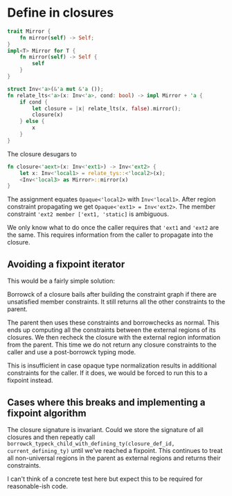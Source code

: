 # Define in closures

```rust
trait Mirror {
    fn mirror(self) -> Self;
}
impl<T> Mirror for T {
    fn mirror(self) -> Self {
        self
    }
}

struct Inv<'a>(&'a mut &'a ());
fn relate_lts<'a>(x: Inv<'a>, cond: bool) -> impl Mirror + 'a {
    if cond {
        let closure = |x| relate_lts(x, false).mirror();
        closure(x)
    } else {
        x
    }
}
```
The closure desugars to
```rust
fn closure<'aext>(x: Inv<'ext1>) -> Inv<'ext2> {
    let x: Inv<'local1> = relate_tys::<'local2>(x);
    <Inv<'local3> as Mirror>::mirror(x)
}
```
The assignment equates `Opaque<'local2>` with `Inv<'local1>`. After region constraint propagating we get `Opaque<'ext1> = Inv<'ext2>`. The member constraint `'ext2 member ['ext1, 'static]` is ambiguous.

We only know what to do once the caller requires that `'ext1`  and `'ext2` are the same. This requires information from the caller to propagate into the closure.

## Avoiding a fixpoint iterator

This would be a fairly simple solution:

Borrowck of a closure bails after building the constraint graph if there are unsatisfied member constraints. It still returns all the other constraints to the parent.

The parent then uses these constraints and borrowchecks as normal. This ends up computing all the constraints between the external regions of its closures. We then recheck the closure with the external region information from the parent. This time we do not return any closure constraints to the caller and use a post-borrowck typing mode.

This is insufficient in case opaque type normalization results in additional constraints for the caller. If it does, we would be forced to run this to a fixpoint instead.

## Cases where this breaks and implementing a fixpoint algorithm

The closure signature is invariant. Could we store the signature of all closures and then repeatly call `borrowck_typeck_child_with_defining_ty(closure_def_id, current_defining_ty)` until we've reached a fixpoint. This continues to treat all non-universal regions in the parent as external regions and returns their constraints.

I can't think of a concrete test here but expect this to be required for reasonable-ish code.